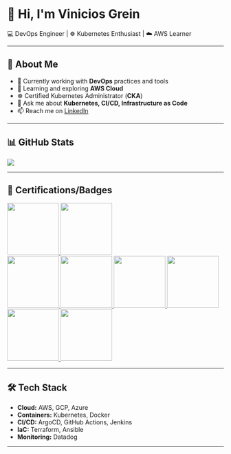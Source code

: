 # 👋 Hi, I'm Vinicios Grein  

💻 DevOps Engineer | ☸️ Kubernetes Enthusiast | ☁️ AWS Learner  

---

## 🚀 About Me  
- 🔭 Currently working with **DevOps** practices and tools  
- 🌱 Learning and exploring **AWS Cloud**  
- ☸️ Certified Kubernetes Administrator (**CKA**)  
- 💬 Ask me about **Kubernetes, CI/CD, Infrastructure as Code**  
- 📫 Reach me on [LinkedIn](https://www.linkedin.com/in/vinicios-grein/?locale=en_US)  

---

## 📊 GitHub Stats  
<a href="https://github.com/anuraghazra/github-readme-stats">
  <img align="center" src="https://github-readme-stats.vercel.app/api/top-langs/?username=greinvinicios&show_icons=true&theme=radical&langs_count=10" />
</a>

---

## 📜 Certifications/Badges

<a href="https://ti-user-certificates.s3.amazonaws.com/e0df7fbf-a057-42af-8a1f-590912be5460/0063e248-704b-432c-8ffd-7d52017d3065-vinicios-grein-985acda1-6de8-4cc8-a2ec-c32c5b325ec4-certificate.pdf">
  <img src="https://images.credly.com/size/150x150/images/8b8ed108-e77d-4396-ac59-2504583b9d54/cka_from_cncfsite__281_29.png" width="120" height="120"/>
</a>
<a href="https://www.credly.com/badges/2fef93c0-4d98-476f-90c7-644174c8a52c/public_url">
  <img src="https://images.credly.com/size/150x150/images/b9feab85-1a43-4f6c-99a5-631b88d5461b/image.png" width="120" height="120"/>
</a>
<br>
<a href="https://www.credly.com/badges/4ef03156-8563-4eba-b9ba-f6d6345683e7/public_url">
  <img src="https://images.credly.com/size/150x150/images/7fd5a03e-823f-4449-af43-59afe528f4ee/image.png" width="120" height="120"/>
</a>
<a href="https://www.credly.com/badges/c5cb8aef-f22c-4fe4-869e-b1a59b41eada">
  <img src="https://images.credly.com/size/340x340/images/bc1ee755-d8b5-4068-91fa-60a6e05f12dc/Coursera_20AI_20Agents_20Using_20RAG_20and_20LangChain.png" width="120" height="120"/>
</a>
<a href="https://www.credly.com/badges/d97b7634-655e-476a-9130-7d17a13c083b">
  <img src="https://images.credly.com/size/340x340/images/8cbb40df-9f7c-46ee-8ff6-3fbefdd7681f/Agentic_20AI_20with_20LangChain_20and_20LangGraph.png" width="120" height="120"/>
</a>
<a href="https://www.credly.com/badges/a6cf31fc-2e03-4969-8aeb-f37c3aca33cc">
  <img src="https://images.credly.com/size/340x340/images/adad564e-cd68-4b33-9a96-cbd3a61487b0/Agentic_20AI_20with_20LangGraph_20CrewAI_20AutoGen_20and_20BeeAI.png" width="120" height="120"/>
</a>
<br>
<a href="https://coursera.org/share/81ceee0d04defb41934d0017e5977d70">
  <img src="https://d3njjcbhbojbot.cloudfront.net/api/utilities/v1/imageproxy/https://coursera-badge-assets.s3.amazonaws.com/preview/fb37165a32974db9b2683988c84febd6.png?auto=format%2Ccompress&dpr=1" width="120" height="120"/>
</a>
<a href="https://coursera.org/share/0507cca59412db072b49e7216bf59aa7">
  <img src="https://d3njjcbhbojbot.cloudfront.net/api/utilities/v1/imageproxy/https://coursera-badge-assets.s3.amazonaws.com/preview/ac7d496a72a64e9a9c7958bd98b786a7.png?auto=format%2Ccompress&dpr=1" width="120" height="120"/>
</a>


---

## 🛠️ Tech Stack  
- **Cloud:** AWS, GCP, Azure  
- **Containers:** Kubernetes, Docker  
- **CI/CD:** ArgoCD, GitHub Actions, Jenkins  
- **IaC:** Terraform, Ansible  
- **Monitoring:** Datadog  

---
